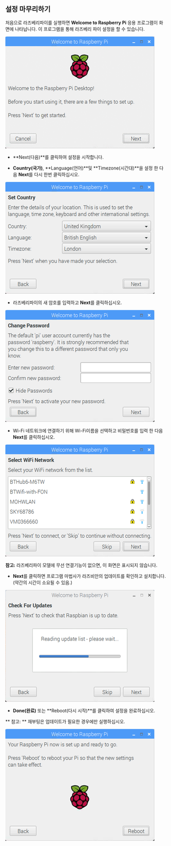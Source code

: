## 설정 마무리하기

처음으로 라즈베리파이를 실행하면 **Welcome to Raspberry Pi** 응용 프로그램이 화면에 나타납니다. 이 프로그램을 통해 라즈베리 파이 설정을 할 수 있습니다.

![라즈베리파이 마법사](images/piwiz.gif)

+ **Next(다음)**를 클릭하여 설정을 시작합니다.

+ **Country(국가)**, **Language(언어)**및 **Timezone(시간대)**을 설정 한 다음 **Next**를 다시 한번 클릭하십시오.

![라즈베리파이 마법사 국가](images/piwiz2.PNG)

+ 라즈베리파이의 새 암호를 입력하고 **Next**를 클릭하십시오.

![라즈베리파이 마법사 비밀번호](images/piwiz3.PNG)

+ Wi-Fi 네트워크에 연결하기 위해 Wi-Fi이름을 선택하고 비밀번호를 입력 한 다음 **Next**를 클릭하십시오.

![라즈베리파이 마법사 와이파이](images/piwiz4.PNG)

**참고:** 라즈베리파이 모델에 무선 연결기능이 없으면, 이 화면은 표시되지 않습니다.

+ **Next**를 클릭하면 프로그램 마법사가 라즈비안의 업데이트를 확인하고 설치합니다. (약간의 시간이 소요될 수 있음.)

![라즈베리파이 마법사 업데이트](images/piwiz6.PNG)

+ **Done(완료)** 또는 **Reboot(다시 시작)**를 클릭하여 설정을 완료하십시오.

** 참고: ** 재부팅은 업데이트가 필요한 경우에만 실행하십시오.

![라즈베리파이 마법사 완료](images/piwiz7.PNG)